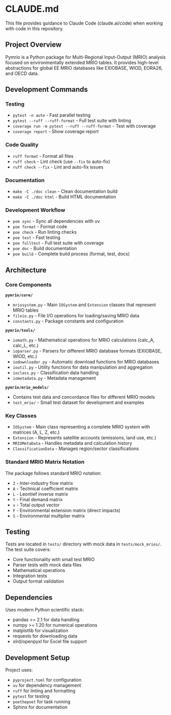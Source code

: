 # CLAUDE.md

This file provides guidance to Claude Code (claude.ai/code) when working with code in this repository.

## Project Overview

Pymrio is a Python package for Multi-Regional Input-Output (MRIO) analysis focused on environmentally extended MRIO tables. It provides high-level abstractions for global EE MRIO databases like EXIOBASE, WIOD, EORA26, and OECD data.

## Development Commands

### Testing
- `pytest -n auto` - Fast parallel testing
- `pytest --ruff --ruff-format` - Full test suite with linting
- `coverage run -m pytest --ruff --ruff-format` - Test with coverage
- `coverage report` - Show coverage report

### Code Quality
- `ruff format` - Format all files
- `ruff check` - Lint check (use `--fix` to auto-fix)
- `ruff check --fix` - Lint and auto-fix issues

### Documentation
- `make -C ./doc clean` - Clean documentation build
- `make -C ./doc html` - Build HTML documentation

### Development Workflow
- `poe sync` - Sync all dependencies with uv
- `poe format` - Format code
- `poe check` - Run linting checks
- `poe test` - Fast testing
- `poe fulltest` - Full test suite with coverage
- `poe doc` - Build documentation
- `poe build` - Complete build process (format, test, docs)

## Architecture

### Core Components

**`pymrio/core/`**
- `mriosystem.py` - Main `IOSystem` and `Extension` classes that represent MRIO tables
- `fileio.py` - File I/O operations for loading/saving MRIO data
- `constants.py` - Package constants and configuration

**`pymrio/tools/`**
- `iomath.py` - Mathematical operations for MRIO calculations (calc_A, calc_L, etc.)
- `ioparser.py` - Parsers for different MRIO database formats (EXIOBASE, WIOD, etc.)
- `iodownloader.py` - Automatic download functions for MRIO databases
- `ioutil.py` - Utility functions for data manipulation and aggregation
- `ioclass.py` - Classification data handling
- `iometadata.py` - Metadata management

**`pymrio/mrio_models/`**
- Contains test data and concordance files for different MRIO models
- `test_mrio/` - Small test dataset for development and examples

### Key Classes

- `IOSystem` - Main class representing a complete MRIO system with matrices (A, L, Z, etc.)
- `Extension` - Represents satellite accounts (emissions, land use, etc.)
- `MRIOMetaData` - Handles metadata and calculation history
- `ClassificationData` - Manages region/sector classifications

### Standard MRIO Matrix Notation

The package follows standard MRIO notation:
- `Z` - Inter-industry flow matrix
- `A` - Technical coefficient matrix
- `L` - Leontief inverse matrix
- `Y` - Final demand matrix
- `x` - Total output vector
- `F` - Environmental extension matrix (direct impacts)
- `S` - Environmental multiplier matrix

## Testing

Tests are located in `tests/` directory with mock data in `tests/mock_mrios/`. The test suite covers:
- Core functionality with small test MRIO
- Parser tests with mock data files
- Mathematical operations
- Integration tests
- Output format validation

## Dependencies

Uses modern Python scientific stack:
- pandas >= 2.1 for data handling
- numpy >= 1.20 for numerical operations
- matplotlib for visualization
- requests for downloading data
- xlrd/openpyxl for Excel file support

## Development Setup

Project uses:
- `pyproject.toml` for configuration
- `uv` for dependency management
- `ruff` for linting and formatting
- `pytest` for testing
- `poethepoet` for task running
- Sphinx for documentation